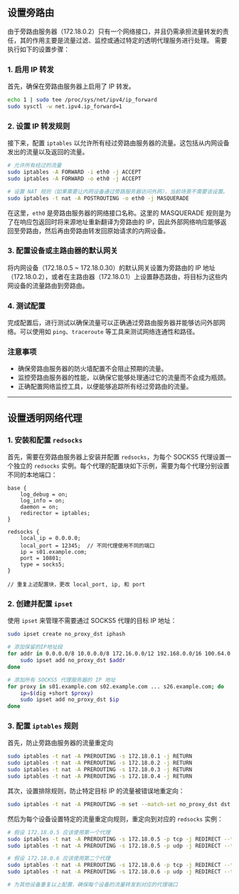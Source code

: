 ## 设置旁路由

由于旁路由服务器（172.18.0.2）只有一个网络接口，并且仍需承担流量转发的责任，其的作用主要是流量过滤、监控或通过特定的透明代理服务进行处理。
需要执行如下的设置步骤：

### 1. 启用 IP 转发
首先，确保在旁路由服务器上启用了 IP 转发。

```bash
echo 1 | sudo tee /proc/sys/net/ipv4/ip_forward
sudo sysctl -w net.ipv4.ip_forward=1
```

### 2. 设置 IP 转发规则
接下来，配置 `iptables` 以允许所有经过旁路由服务器的流量。这包括从内网设备发出的流量以及返回的流量。

```bash
# 允许所有经过的流量
sudo iptables -A FORWARD -i eth0 -j ACCEPT
sudo iptables -A FORWARD -o eth0 -j ACCEPT

# 设置 NAT 规则（如果需要让内网设备通过旁路服务器访问外网），当前场景不需要该设置。
sudo iptables -t nat -A POSTROUTING -o eth0 -j MASQUERADE
```
在这里，`eth0` 是旁路由服务器的网络接口名称。这里的 MASQUERADE 规则是为了在响应包返回时将来源地址重新翻译为旁路由的 IP，因此外部网络响应能够返回至旁路由，然后再由旁路由转发回原始请求的内网设备。

### 3. 配置设备或主路由器的默认网关
将内网设备（172.18.0.5 ~ 172.18.0.30）的默认网关设置为旁路由的 IP 地址（172.18.0.2），或者在主路由器（172.18.0.1）上设置静态路由，将目标为这些内网设备的流量路由到旁路由。

### 4. 测试配置
完成配置后，进行测试以确保流量可以正确通过旁路由服务器并能够访问外部网络。可以使用如 `ping`、`traceroute` 等工具来测试网络连通性和路径。

### 注意事项
- 确保旁路由服务器的防火墙配置不会阻止预期的流量。
- 监控旁路由服务器的性能，以确保它能够处理通过它的流量而不会成为瓶颈。
- 正确配置网络监控工具，以便能够追踪所有经过旁路由的流量。

-----------------------------------------------------
## 设置透明网络代理

### 1. 安装和配置 `redsocks`

首先，需要在旁路由服务器上安装并配置 `redsocks`，为每个 SOCKS5 代理设置一个独立的 `redsocks` 实例。每个代理的配置块如下示例，需要为每个代理分别设置不同的本地端口：

```plaintext
base {
    log_debug = on;
    log_info = on;
    daemon = on;
    redirector = iptables;
}

redsocks {
    local_ip = 0.0.0.0;
    local_port = 12345;  // 不同代理使用不同的端口
    ip = s01.example.com;
    port = 10801;
    type = socks5;
}

// 重复上述配置块，更改 local_port, ip, 和 port
```

### 2. 创建并配置 `ipset`

使用 `ipset` 来管理不需要通过 SOCKS5 代理的目标 IP 地址：

```bash
sudo ipset create no_proxy_dst iphash

# 添加保留的IP地址段
for addr in 0.0.0.0/8 10.0.0.0/8 172.16.0.0/12 192.168.0.0/16 100.64.0.0/12 127.0.0.0/8 169.254.0.0/16 224.0.0.0/4 240.0.0.0/4 198.18.0.0/15 192.88.99.0/24 192.0.0.0/24 192.0.2.0/24; do
    sudo ipset add no_proxy_dst $addr
done

# 添加所有 SOCKS5 代理服务器的 IP 地址
for proxy in s01.example.com s02.example.com ... s26.example.com; do
    ip=$(dig +short $proxy)
    sudo ipset add no_proxy_dst $ip
done
```

### 3. 配置 `iptables` 规则

首先，防止旁路由服务器的流量重定向

```bash
sudo iptables -t nat -A PREROUTING -s 172.18.0.1 -j RETURN
sudo iptables -t nat -A PREROUTING -s 172.18.0.2 -j RETURN
sudo iptables -t nat -A PREROUTING -s 172.18.0.3 -j RETURN
sudo iptables -t nat -A PREROUTING -s 172.18.0.4 -j RETURN
```

其次，设置排除规则，防止特定目标 IP 的流量被错误地重定向：

```bash
sudo iptables -t nat -A PREROUTING -m set --match-set no_proxy_dst dst -j RETURN
```

然后为每个设备设置特定的流量重定向规则，重定向到对应的 `redsocks` 实例：

```bash
# 假设 172.18.0.5 应该使用第一个代理
sudo iptables -t nat -A PREROUTING -s 172.18.0.5 -p tcp -j REDIRECT --to-port 12345
sudo iptables -t nat -A PREROUTING -s 172.18.0.5 -p udp -j REDIRECT --to-port 12345

# 假设 172.18.0.6 应该使用第二个代理
sudo iptables -t nat -A PREROUTING -s 172.18.0.6 -p tcp -j REDIRECT --to-port 12346
sudo iptables -t nat -A PREROUTING -s 172.18.0.6 -p udp -j REDIRECT --to-port 12346

# 为其他设备重复以上配置，确保每个设备的流量转发到对应的代理端口
```
